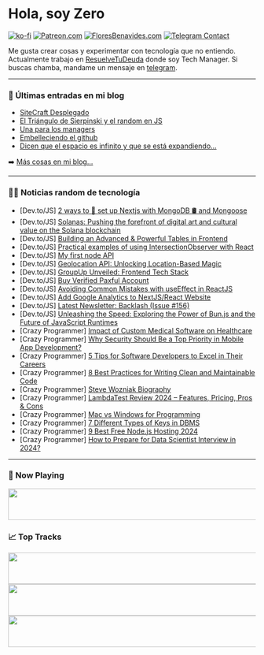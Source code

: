 # Hola, soy Zero

[![ko-fi](https://ko-fi.com/img/githubbutton_sm.svg)](https://ko-fi.com/J3J4N0LUK)
[![Patreon.com](https://img.shields.io/endpoint.svg?url=https%3A%2F%2Fshieldsio-patreon.vercel.app%2Fapi%3Fusername%3Dzerodragon%26type%3Dpatrons&style=for-the-badge)](https://patreon.com/zerodragon)
[![FloresBenavides.com](https://img.shields.io/website?down_message=oops&label=MiBlog&style=for-the-badge&up_message=online&url=https%3A%2F%2Ffloresbenavides.com)](https://floresbenavides.com)
[![Telegram Contact](https://img.shields.io/badge/escr%C3%ADbeme-ZeroDragon-%2326A5E4?style=for-the-badge&logo=telegram)](https://t.me/zerodragon)

Me gusta crear cosas y experimentar con tecnología que no entiendo.
Actualmente trabajo en [ResuelveTuDeuda](http://github.com/resuelve) donde soy Tech Manager.
Si buscas chamba, mandame un mensaje en [telegram](https://t.me/zerodragon).

---

### 📕 Últimas entradas en mi blog
<!-- BLOG-POST-LIST:START -->
- [SiteCraft Desplegado](https://floresbenavides.com/sitecraft-desplegado/)
- [El Triángulo de Sierpinski y el random en JS](https://floresbenavides.com/el-triangulo-de-sierpinski-y-el-random-en-js/)
- [Una para los managers](https://floresbenavides.com/una-para-los-managers/)
- [Embelleciendo el github](https://floresbenavides.com/embelleciendo-el-github/)
- [Dicen que el espacio es infinito y que se está expandiendo…](https://floresbenavides.com/dicen-que-el-espacio-es-infinito-y-que-se-esta-expandiendo/)
<!-- BLOG-POST-LIST:END -->

➡️ [Más cosas en mi blog...](https://floresbenavides.com)

---

### 👨‍💻 Noticias random de tecnología
<!-- TECH-POSTS:START -->
- [Dev.to/JS] [2 ways to 🔧 set up Nextjs with MongoDB 🛢️ and Mongoose](https://dev.to/thatanjan/2-ways-to-set-up-nextjs-with-mongodb-and-mongoose-4afo)
- [Dev.to/JS] [Solanas: Pushing the forefront of digital art and cultural value on the Solana blockchain](https://dev.to/daoke/solanas-pushing-the-forefront-of-digital-art-and-cultural-value-on-the-solana-blockchain-2bi5)
- [Dev.to/JS] [Building an Advanced &amp; Powerful Tables in Frontend](https://dev.to/shreyvijayvargiya/building-an-advanced-powerful-tables-in-frontend-3k39)
- [Dev.to/JS] [Practical examples of using IntersectionObserver with React](https://dev.to/phuocng/practical-examples-of-using-intersectionobserver-with-react-2d7h)
- [Dev.to/JS] [My first node API](https://dev.to/mugishasamuella/my-first-node-api-394f)
- [Dev.to/JS] [Geolocation API: Unlocking Location-Based Magic](https://dev.to/oladigbs18/geolocation-api-unlocking-location-based-magic-4khl)
- [Dev.to/JS] [GroupUp Unveiled: Frontend Tech Stack](https://dev.to/filipf/groupup-unveiled-frontend-tech-stack-2dho)
- [Dev.to/JS] [Buy Verified Paxful Account](https://dev.to/vivik60851/buy-verified-paxful-account-4m3k)
- [Dev.to/JS] [Avoiding Common Mistakes with useEffect in ReactJS](https://dev.to/afzalimdad9/avoiding-common-mistakes-with-useeffect-in-reactjs-55n8)
- [Dev.to/JS] [Add Google Analytics to NextJS/React Website](https://dev.to/sh20raj/add-google-analytics-to-nextjs-website-11gp)
- [Dev.to/JS] [Latest Newsletter: Backlash &lpar;Issue #156&rpar;](https://dev.to/mjgs/latest-newsletter-backlash-issue-156-5bp1)
- [Dev.to/JS] [Unleashing the Speed: Exploring the Power of Bun.js and the Future of JavaScript Runtimes](https://dev.to/afzalimdad9/unleashing-the-speed-exploring-the-power-of-bunjs-and-the-future-of-javascript-runtimes-58p7)
- [Crazy Programmer] [Impact of Custom Medical Software on Healthcare](https://www.thecrazyprogrammer.com/2024/02/impact-of-custom-medical-software-on-healthcare.html)
- [Crazy Programmer] [Why Security Should Be a Top Priority in Mobile App Development?](https://www.thecrazyprogrammer.com/2024/01/why-security-should-be-a-top-priority-in-mobile-app-development.html)
- [Crazy Programmer] [5 Tips for Software Developers to Excel in Their Careers](https://www.thecrazyprogrammer.com/2024/01/tips-for-software-developers-to-excel-in-their-careers.html)
- [Crazy Programmer] [8 Best Practices for Writing Clean and Maintainable Code](https://www.thecrazyprogrammer.com/2024/01/best-practices-for-writing-clean-and-maintainable-code.html)
- [Crazy Programmer] [Steve Wozniak Biography](https://www.thecrazyprogrammer.com/2024/01/steve-wozniak-biography.html)
- [Crazy Programmer] [LambdaTest Review 2024 – Features, Pricing, Pros &amp; Cons](https://www.thecrazyprogrammer.com/2023/11/lambdatest-review.html)
- [Crazy Programmer] [Mac vs Windows for Programming](https://www.thecrazyprogrammer.com/2023/11/mac-vs-windows-for-programming.html)
- [Crazy Programmer] [7 Different Types of Keys in DBMS](https://www.thecrazyprogrammer.com/2023/10/types-of-keys-in-dbms.html)
- [Crazy Programmer] [9 Best Free Node.js Hosting 2024](https://www.thecrazyprogrammer.com/2023/09/free-node-js-hosting.html)
- [Crazy Programmer] [How to Prepare for Data Scientist Interview in 2024?](https://www.thecrazyprogrammer.com/2023/09/how-to-prepare-for-data-scientist-interview.html)<!-- TECH-POSTS:END -->

---

### 🎵 Now Playing
<a href="https://spotify-now-playing-dun.vercel.app/now-playing?open"><img src="https://spotify-now-playing-dun.vercel.app/now-playing" width="540" height="64"></a>

### 📈 Top Tracks
<a href="https://spotify-now-playing-dun.vercel.app/top-tracks?i=1&open"><img src="https://spotify-now-playing-dun.vercel.app/top-tracks?i=1" width="540" height="64"></a>
<a href="https://spotify-now-playing-dun.vercel.app/top-tracks?i=2&open"><img src="https://spotify-now-playing-dun.vercel.app/top-tracks?i=2" width="540" height="64"></a>
<a href="https://spotify-now-playing-dun.vercel.app/top-tracks?i=3&open"><img src="https://spotify-now-playing-dun.vercel.app/top-tracks?i=3" width="540" height="64"></a>
